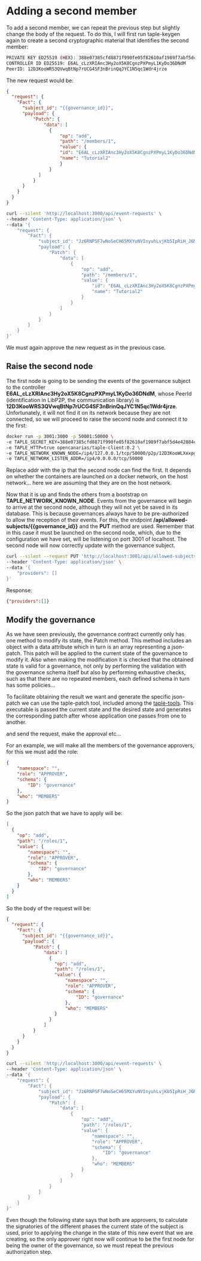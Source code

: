 # Adding a second member

To add a second member, we can repeat the previous step but slightly change the body of the request. To do this, I will first run taple-keygen again to create a second cryptographic material that identifies the second member:

```bash
PRIVATE KEY ED25519 (HEX): 388e07385cfd8871f990fe05f82610af1989f7abf5d4e42884c8337498086ba0
CONTROLLER ID ED25519: E6AL_cLzXRIAnc3Hy2oX5K8CgnzPXPmyL1KyDo36DNdM
PeerID: 12D3KooWRS3QVwqBtNp7rUCG4SF3nBrinQqJYC1N5qc1Wdr4jrze
```

The new request would be:

```json
{
  "request": {
    "Fact": {
      "subject_id": "{{governance_id}}",
      "payload": {
          "Patch": {
              "data": [
                {
                    "op": "add",
                    "path": "/members/1",
                    "value": {
                    "id": "E6AL_cLzXRIAnc3Hy2oX5K8CgnzPXPmyL1KyDo36DNdM",
                    "name": "Tutorial2"
                    }
                }
            ]
          }
      }
    }
  }
}
```

```bash
curl --silent 'http://localhost:3000/api/event-requests' \
--header 'Content-Type: application/json' \
--data '{
    "request": {
        "Fact": {
            "subject_id": "Jz6RNP5F7wNoSeCH65MXYuNVInyuhLvjKb5IpRiH_J6M",
            "payload": {
                "Patch": {
                    "data": [
                        {
                            "op": "add",
                            "path": "/members/1",
                            "value": {
                                "id": "E6AL_cLzXRIAnc3Hy2oX5K8CgnzPXPmyL1KyDo36DNdM",
                                "name": "Tutorial2"
                            }
                        }
                    ]
                }
            }
        }
    }
}'
```

We must again approve the new request as in the previous case.

## Raise the second node

The first node is going to be sending the events of the governance subject to the controller **E6AL_cLzXRIAnc3Hy2oX5K8CgnzPXPmyL1KyDo36DNdM**, whose PeerId (identification in LibP2P, the communication library) is **12D3KooWRS3QVwqBtNp7rUCG4SF3nBrinQqJYC1N5qc1Wdr4jrze**. Unfortunately, it will not find it on its network because they are not connected, so we will proceed to raise the second node and connect it to the first:

```bash
docker run -p 3001:3000 -p 50001:50000 \ 
-e TAPLE_SECRET_KEY=388e07385cfd8871f990fe05f82610af1989f7abf5d4e42884c8337498086ba0 \ 
-e TAPLE_HTTP=true opencanarias/taple-client:0.2 \ 
-e TAPLE_NETWORK_KNOWN_NODE=/ip4/127.0.0.1/tcp/50000/p2p/12D3KooWLXexpg81PjdjnrhmHUxN7U5EtfXJgr9cahei1SJ9Ub3B \ 
-e TAPLE_NETWORK_LISTEN_ADDR=/ip4/0.0.0.0/tcp/50000
```

Replace addr with the ip that the second node can find the first. It depends on whether the containers are launched on a docker network, on the host network... here we are assuming that they are on the host network.

Now that it is up and finds the others from a bootstrap on **TAPLE_NETWORK_KNOWN_NODE**. Events from the governance will begin to arrive at the second node, although they will not yet be saved in its database. This is because governances always have to be pre-authorized to allow the reception of their events. For this, the endpoint **/api/allowed-subjects/{{governance_id}}** and the **PUT** method are used. Remember that in this case it must be launched on the second node, which, due to the configuration we have set, will be listening on port 3001 of localhost. The second node will now correctly update with the governance subject.

```bash
curl --silent --request PUT 'http://localhost:3001/api/allowed-subjects/Jz6RNP5F7wNoSeCH65MXYuNVInyuhLvjKb5IpRiH_J6M' \
--header 'Content-Type: application/json' \
--data '{
    "providers": []
}'
```

Response:

```json
{"providers":[]}
```

## Modify the governance

As we have seen previously, the governance contract currently only has one method to modify its state, the Patch method. This method includes an object with a data attribute which in turn is an array representing a json-patch. This patch will be applied to the current state of the governance to modify it. Also when making the modification it is checked that the obtained state is valid for a governance, not only by performing the validation with the governance schema itself but also by performing exhaustive checks, such as that there are no repeated members, each defined schema in turn has some policies...

To facilitate obtaining the result we want and generate the specific json-patch we can use the taple-patch tool, included among the [taple-tools](../../learn/client-tools.md). This executable is passed the current state and the desired state and generates the corresponding patch after whose application one passes from one to another.

and send the request, make the approval etc...

For an example, we will make all the members of the governance approvers, for this we must add the role:

```json
{
    "namespace": "",
    "role": "APPROVER",
    "schema": {
        "ID": "governance"
    },
    "who": "MEMBERS"
}
```

So the json patch that we have to apply will be:

```json
[
  {
    "op": "add",
    "path": "/roles/1",
    "value": {
        "namespace": "",
        "role": "APPROVER",
        "schema": {
            "ID": "governance"
        },
        "who": "MEMBERS"
    }
  }
]
```

So the body of the request will be:

```json
{
  "request": {
    "Fact": {
      "subject_id": "{{governance_id}}",
      "payload": {
          "Patch": {
              "data": [
                {
                  "op": "add",
                  "path": "/roles/1",
                  "value": {
                      "namespace": "",
                      "role": "APPROVER",
                      "schema": {
                          "ID": "governance"
                      },
                      "who": "MEMBERS"
                  }
                }
              ]
          }
      }
    }
  }
}
```

```bash
curl --silent 'http://localhost:3000/api/event-requests' \
--header 'Content-Type: application/json' \
--data '{
    "request": {
        "Fact": {
            "subject_id": "Jz6RNP5F7wNoSeCH65MXYuNVInyuhLvjKb5IpRiH_J6M",
            "payload": {
                "Patch": {
                    "data": [
                        {
                            "op": "add",
                            "path": "/roles/1",
                            "value": {
                                "namespace": "",
                                "role": "APPROVER",
                                "schema": {
                                    "ID": "governance"
                                },
                                "who": "MEMBERS"
                            }
                        }
                    ]
                }
            }
        }
    }
}'
```

Even though the following state says that both are approvers, to calculate the signatories of the different phases the current state of the subject is used, prior to applying the change in the state of this new event that we are creating, so the only approver right now will continue to be the first node for being the owner of the governance, so we must repeat the previous authorization step.
